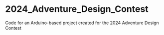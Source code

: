 # 2024_Adventure_Design_Contest
Code for an Arduino-based project created for the 2024 Adventure Design Contest

